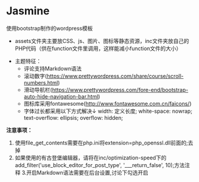 # Jasmine
使用bootstrap制作的wordpress模板<br>
* assets文件夹主要放CSS、js、图片、图标等静态资源，inc文件夹放自己的PHP代码（供在function文件里调用，这样能减小function文件的大小）
- 主题特征：
	* 评论支持Markdown语法
	* 滚动数字(https://www.prettywordpress.com/share/course/scroll-numbers.html)
	* 滑动导航栏(https://www.prettywordpress.com/fore-end/bootstrap-auto-hide-navigation-bar.html)
	* 图标库采用fontawesome(http://www.fontawesome.com.cn/faicons/)
	* 字体过长都采用以下方式解决↓
	width: 定义长度;
    white-space: nowrap;
    text-overflow: ellipsis;
    overflow: hidden;

**注意事项：**
1. 使用file_get_contents需要在php.ini将extension=php_openssl.dll前面的;去掉
2. 如果使用的有古登堡编辑器，请将在inc/optimization-speed下的add_filter('use_block_editor_for_post_type', '___return_false', 10);方法注释
3.开启Markdown语法需要在后台设置,讨论下勾选开启
